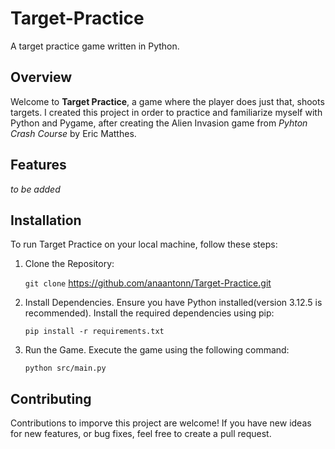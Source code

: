 # Target-Practice
A target practice game written in Python.

## Overview
Welcome to **Target Practice**, a game where the player does just that, shoots
targets.
I created this project in order to practice and familiarize myself with Python
and Pygame, after creating the Alien Invasion game from *Pyhton Crash Course* 
by Eric Matthes.

## Features
*to be added*

## Installation
To run Target Practice on your local machine, follow these steps:
1. Clone the Repository:

    `git clone` https://github.com/anaantonn/Target-Practice.git

2. Install Dependencies. Ensure you have Python installed(version 3.12.5 is recommended).
Install the required dependencies using pip:
    
    `pip install -r requirements.txt`
3. Run the Game.
Execute the game using the following command:
    
    `python src/main.py`

## Contributing
Contributions to imporve this project are welcome! If you have new ideas for
new features, or bug fixes, feel free to create a pull request.